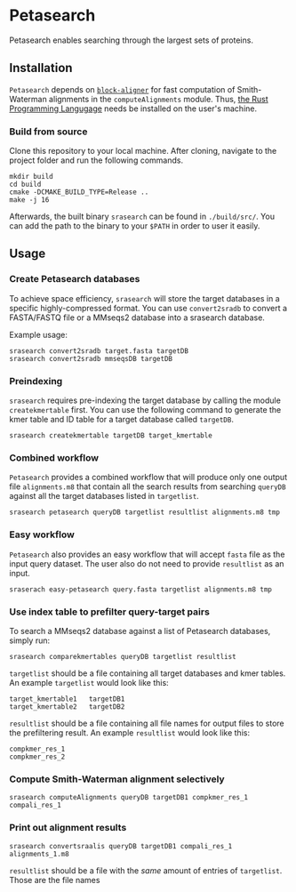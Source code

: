 # Petasearch

Petasearch enables searching through the largest sets of proteins.

## Installation

`Petasearch` depends on [`block-aligner`](https://github.com/Daniel-Liu-c0deb0t/block-aligner) for fast computation
of Smith-Waterman alignments in the `computeAlignments` module. Thus, [the Rust Programming 
Langugage](https://www.rust-lang.org/) needs be installed on the user's machine.

### Build from source

Clone this repository to your local machine. After cloning, navigate to the project folder and run the following commands.

```shell
mkdir build
cd build
cmake -DCMAKE_BUILD_TYPE=Release ..
make -j 16
```

Afterwards, the built binary `srasearch` can be found in `./build/src/`. You can add the path to the binary to your `$PATH`
in order to user it easily.

## Usage

### Create Petasearch databases

To achieve space efficiency, `srasearch` will store the target databases in a specific highly-compressed format. You can use `convert2sradb` to convert a FASTA/FASTQ file or a MMseqs2 database into a srasearch database.

Example usage:

```shell
srasearch convert2sradb target.fasta targetDB
srasearch convert2sradb mmseqsDB targetDB
```

### Preindexing

`srasearch` requires pre-indexing the target database by calling the module 
`createkmertable` first. You can use the following command to generate the kmer table and ID table for a target
database called `targetDB`.

```shell
srasearch createkmertable targetDB target_kmertable
```

### Combined workflow

`Petasearch` provides a combined workflow that will produce only one output file `alignments.m8` that contain all the 
search results from searching `queryDB` against all the target databases listed in `targetlist`.

```shell
srasearch petasearch queryDB targetlist resultlist alignments.m8 tmp
```
### Easy workflow

`Petasearch` also provides an easy workflow that will accept `fasta` file as the input query dataset. The user also do
not need to provide `resultlist` as an input.

```shell
sraserach easy-petasearch query.fasta targetlist alignments.m8 tmp
```

### Use index table to prefilter query-target pairs

To search a MMseqs2 database against a list of Petasearch databases, simply run:

```shell
srasearch comparekmertables queryDB targetlist resultlist
```

`targetlist` should be a file containing all target databases and kmer tables. An example `targetlist` would look
like this:

```text
target_kmertable1   targetDB1
target_kmertable2   targetDB2
```

`resultlist` should be a file containing all file names for output files to store the prefiltering result. An example
`resultlist` would look like this:

```text
compkmer_res_1
compkmer_res_2
```

### Compute Smith-Waterman alignment selectively

```shell
srasearch computeAlignments queryDB targetDB1 compkmer_res_1 compali_res_1
```

### Print out alignment results

```shell
srasearch convertsraalis queryDB targetDB1 compali_res_1 alignments_1.m8
```

`resultlist` should be a file with the *same* amount of entries of `targetlist`. Those are the file names

